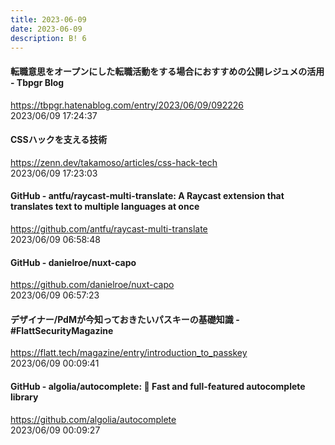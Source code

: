 ```yaml
---
title: 2023-06-09
date: 2023-06-09
description: B! 6
---
```


#### 転職意思をオープンにした転職活動をする場合におすすめの公開レジュメの活用 - Tbpgr Blog
https://tbpgr.hatenablog.com/entry/2023/06/09/092226<br>
2023/06/09 17:24:37<br>


#### CSSハックを支える技術
https://zenn.dev/takamoso/articles/css-hack-tech<br>
2023/06/09 17:23:03<br>


#### GitHub - antfu/raycast-multi-translate: A Raycast extension that translates text to multiple languages at once
https://github.com/antfu/raycast-multi-translate<br>
2023/06/09 06:58:48<br>


#### GitHub - danielroe/nuxt-capo
https://github.com/danielroe/nuxt-capo<br>
2023/06/09 06:57:23<br>


#### デザイナー/PdMが今知っておきたいパスキーの基礎知識 - #FlattSecurityMagazine
https://flatt.tech/magazine/entry/introduction_to_passkey<br>
2023/06/09 00:09:41<br>


#### GitHub - algolia/autocomplete: 🔮 Fast and full-featured autocomplete library
https://github.com/algolia/autocomplete<br>
2023/06/09 00:09:27<br>


